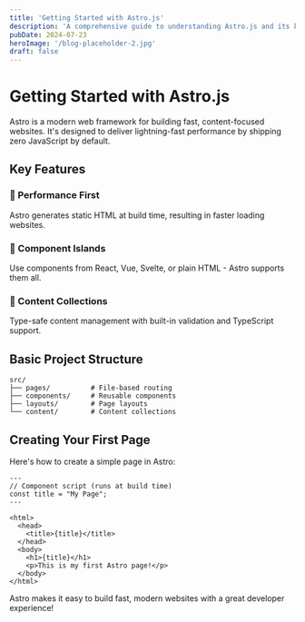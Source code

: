 ```yaml
---
title: 'Getting Started with Astro.js'
description: 'A comprehensive guide to understanding Astro.js and its key features'
pubDate: 2024-07-23
heroImage: '/blog-placeholder-2.jpg'
draft: false
---
```


# Getting Started with Astro.js

Astro is a modern web framework for building fast, content-focused websites. It's designed to deliver lightning-fast performance by shipping zero JavaScript by default.

## Key Features

### 🚀 Performance First
Astro generates static HTML at build time, resulting in faster loading websites.

### 🧩 Component Islands
Use components from React, Vue, Svelte, or plain HTML - Astro supports them all.

### 📄 Content Collections
Type-safe content management with built-in validation and TypeScript support.

## Basic Project Structure

```
src/
├── pages/          # File-based routing
├── components/     # Reusable components
├── layouts/        # Page layouts
└── content/        # Content collections
```

## Creating Your First Page

Here's how to create a simple page in Astro:

```astro
---
// Component script (runs at build time)
const title = "My Page";
---

<html>
  <head>
    <title>{title}</title>
  </head>
  <body>
    <h1>{title}</h1>
    <p>This is my first Astro page!</p>
  </body>
</html>
```

Astro makes it easy to build fast, modern websites with a great developer experience!